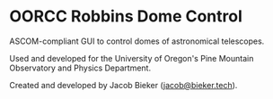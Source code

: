 # OORCC Robbins Dome Control
ASCOM-compliant GUI to control domes of astronomical telescopes. 

Used and developed for the University of Oregon's Pine Mountain Observatory and Physics Department. 

Created and developed by Jacob Bieker (jacob@bieker.tech).
